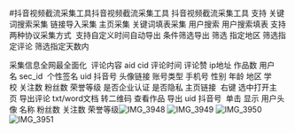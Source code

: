 #抖音视频截流采集工具抖音视频截流采集工具
抖音视频截流采集工具
支持 关键词搜索采集 链接导入采集 主页采集 关键词填表采集 用户搜索 用户搜索填表
支持两种协议采集方式 
支持自定义时间自动导出 条件筛选导出 筛选 指定地区 筛选指定评论 筛选指定天数内

采集信息全网最全面化 
评论内容 aid cid 评论时间 评论赞 ip地址 作品数 用户名 sec_id  个性签名 uid 抖音号 头像链接 账号类型 手机号 性别 年龄 地区 学校 关注数 粉丝数 荣誉等级 是否企业认证 是否隐私 主页链接 
右键 选中打开主页 导出评论 txt/word文档 转二维码 查看作品 导出 uid 抖音号 
单击 显示 用户头像 名称 粉丝数 关注数 荣誉等级![IMG_3948](https://github.com/user-attachments/assets/5945fe91-ed69-4be6-8855-7695f5187090)
![IMG_3949](https://github.com/user-attachments/assets/65344aa6-eb75-44e7-97c3-40a85b47920e)
![IMG_3950](https://github.com/user-attachments/assets/64b13662-f8af-4461-8fa5-eb136c182117)
![IMG_3951](https://github.com/user-attachments/assets/cca4e38d-a058-4157-be00-19a4ee552679)
